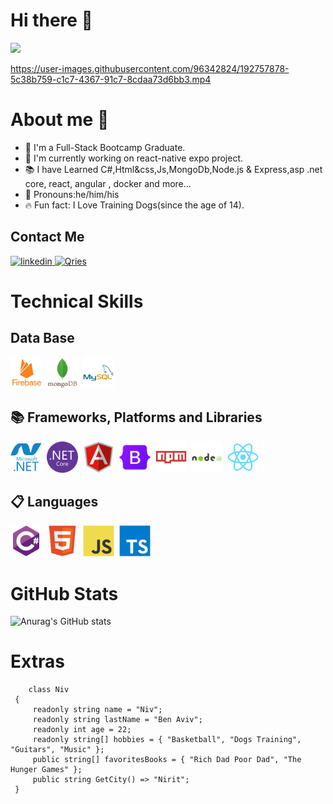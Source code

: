 # Hi there 👋
![](https://komarev.com/ghpvc/?username=your-github-username&label=Nice+To+Meet+You!+You+Are+Visitor+num)


https://user-images.githubusercontent.com/96342824/192757878-5c38b759-c1c7-4367-91c7-8cdaa73d6bb3.mp4



# About me 🙋
 * 🎒 I'm a Full-Stack Bootcamp Graduate.
 * 💚 I'm currently working on react-native expo project.
 * 📚 I have Learned C#,Html&css,Js,MongoDb,Node.js & Express,asp .net core, react, angular , docker and more...
 * 🎀 Pronouns:he/him/his
 * 🔥 Fun fact: I Love Training Dogs(since the age of 14).

 ## Contact Me
<a href="https://www.linkedin.com/in/niv-ben-aviv-b37b871b4/">
 <img alt="linkedin" src="https://github.com/yushi1007/yushi1007/blob/main/images/linkedin.png?raw=true"
width=30" >
 </a>
         
 <a href="https://www.instagram.com/niv.benaviv/">
<img alt="Qries" src="https://github.com/yushi1007/yushi1007/blob/main/images/instagram.png?raw=true"
 width=30">
  </a>
  
        

# Technical Skills

## Data Base
  <img src="https://github.com/devicons/devicon/blob/master/icons/firebase/firebase-plain-wordmark.svg" title="Angular" alt="dot-net" width="50" height="50"/>&nbsp;
  <img src="https://github.com/devicons/devicon/blob/master/icons/mongodb/mongodb-original-wordmark.svg" title="Angular" alt="dot-net" width="50" height="50"/>&nbsp;
  <img src="https://github.com/devicons/devicon/blob/master/icons/mysql/mysql-original-wordmark.svg" title="Angular" alt="dot-net" width="50" height="50"/>&nbsp;
## 📚 Frameworks, Platforms and Libraries

  <img src="https://github.com/devicons/devicon/blob/master/icons/dot-net/dot-net-plain-wordmark.svg" title="Angular" alt="dot-net" width="50" height="50"/>&nbsp;
  <img src="https://github.com/devicons/devicon/blob/master/icons/dotnetcore/dotnetcore-original.svg" title="dotnetcore" alt="Angular" width="50" height="50"/>&nbsp;
  <img src="https://github.com/devicons/devicon/blob/master/icons/angularjs/angularjs-original.svg" title="angularjs" alt="Angular" width="50" height="50"/>&nbsp;
  <img src="https://github.com/devicons/devicon/blob/master/icons/bootstrap/bootstrap-original.svg" title="Bootstrap" alt="Bootstrap" width="50" height="50"/>&nbsp;
<img src="https://github.com/devicons/devicon/blob/master/icons/npm/npm-original-wordmark.svg" title="csharp" alt="csharp" width="50" height="50"/>&nbsp;
 <img src="https://github.com/devicons/devicon/blob/master/icons/nodejs/nodejs-original-wordmark.svg" title="csharp" alt="csharp" width="50"  height="50"/>&nbsp;
 <img src="https://github.com/devicons/devicon/blob/master/icons/react/react-original.svg" title="csharp" alt="csharp" width="50" height="50"/>&nbsp;

## 📋 Languages
 <img src="https://github.com/devicons/devicon/blob/master/icons/csharp/csharp-original.svg" title="csharp" alt="csharp" width="50" height="50"/>&nbsp;
 <img src="https://github.com/devicons/devicon/blob/master/icons/html5/html5-original.svg" title="html" alt="html" width="50" height="50"/>&nbsp;
 <img src="https://github.com/devicons/devicon/blob/master/icons/javascript/javascript-original.svg" title="js" alt="js" width="50" height="50"/>&nbsp;  <img src="https://github.com/devicons/devicon/blob/master/icons/typescript/typescript-original.svg" title="js" alt="js" width="50" height="50"/>&nbsp;





# GitHub Stats
![Anurag's GitHub stats](https://github-readme-stats.vercel.app/api?username=Nivben190&show_icons=true&theme=radical)


# Extras 
          
   ```
       class Niv
    {
        readonly string name = "Niv";
        readonly string lastName = "Ben Aviv";
        readonly int age = 22;
        readonly string[] hobbies = { "Basketball", "Dogs Training", "Guitars", "Music" };
        public string[] favoritesBooks = { "Rich Dad Poor Dad", "The Hunger Games" };
        public string GetCity() => "Nirit";
    }

   ```

